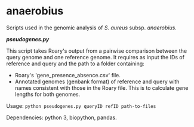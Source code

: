 # anaerobius
Scripts used in the genomic analysis of <i>S. aureus</i> subsp. <i>anaerobius</i>.

<i><b>pseudogenes.py</i></b>

This script takes Roary's output from a pairwise comparison between the query genome and one reference genome. It requires as input the IDs of reference and query and the path to a folder containing:
* Roary's 'gene_presence_absence.csv' file.
* Annotated genomes (genbank format) of reference and query with names consistent with those in the Roary file. This is to calculate gene lengths for both genomes.

Usage: `python pseudogenes.py queryID refID path-to-files`

Dependencies: python 3, biopython, pandas.
